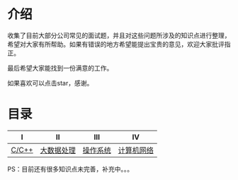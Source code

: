 # 介绍
收集了目前大部分公司常见的面试题，并且对这些问题所涉及的知识点进行整理，希望对大家有所帮助。如果有错误的地方希望能提出宝贵的意见，欢迎大家批评指正。

最后希望大家能找到一份满意的工作。

如果喜欢可以点击star，感谢。
# 目录
|  Ⅰ |Ⅱ |Ⅲ|Ⅳ|
| :---------:  | :---------:  |:---------:  |:---------:  |
| [C/C++](https://github.com/ArchyLi/Review/blob/master/C++.md)|[大数据处理](https://github.com/ArchyLi/Review/blob/master/大数据处理.md)|[操作系统](https://github.com/ArchyLi/Review/blob/master/操作系统.md)|[计算机网络](https://github.com/ArchyLi/Review/blob/master/计算机网络.md)|

PS：目前还有很多知识点未完善，补充中。。。
